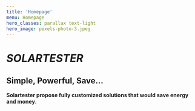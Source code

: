 ```yaml
---
title: 'Homepage'
menu: Homepage
hero_classes: parallax text-light
hero_image: pexels-photo-3.jpeg
---
```


# ***SOLARTESTER***
## Simple, Powerful, Save...

**Solartester propose fully customized solutions that would save energy and money**.

<!-- [Read the documentation](https://learn.getgrav.org?classes=btn,btn-primary,btn-lg&target=_blank) -->





